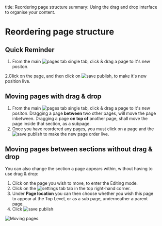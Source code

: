 title: Reordering page structure
summary: Using the drag and drop interface to organise your content.

# Reordering page structure

## Quick Reminder
 1. From the main ![pages tab single](/_images/pages-tab-single.png) tab, click & drag a page to it's new positon.
 

 2.Click on the page, and then click on ![save publish](/_images/save-publish.png), to make it's new position live.

## Moving pages with drag & drop

 1. From the main ![pages tab single](/_images/pages-tab-single.png) tab, click & drag a page to it's new positon.
Dragging a page **between** two other pages, will move the page inbetween.
Dragging a page **on top of** another page, shall move the page inside that section, as a subpage.
 2. Once you have reordered any pages, you must click on a page and the ![save publish](/_images/save-publish.png) to make the new page order live.

## Moving pages between sections without drag & drop

You can also change the section a page appears within, without having to use drag & drop:

 1. Click on the page you wish to move, to enter the Editing mode.
 2. Click on the ![settings tab](/_images/settings-tab.png) tab in the top right-hand corner.
 3. Under **Page location** you can then choose whether you wish this page to appear at the Top Level, or as a sub page, underneather a parent page.
 4. Click ![save publish](/_images/save-publish.png)

![Moving pages](/_images/Moving-Pages.png)